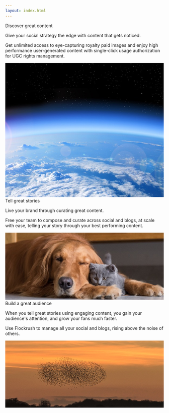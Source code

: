 ```yaml
---
layout: index.html
---
```


<!-- Discover - Tell a story - Build great Audiences -Promote Home Page -->

 <div class="ui vertical stripe segment">
  <div class="ui stackable grid smallpadding-left-right">
  <div class="eight wide left aligned column nopadding-left-right">
  <div class="ui fluid image">
  <div class="ui ribbon label transparent-ribbon">
  <div class="ui h-bold">
           Discover great content
         </div>
  <p class="p-em-166">
           Give your social strategy the edge with content that gets noticed.
         </p>
  <p>Get unlimited access to eye-capturing royalty paid images and enjoy high performance user-generated content with single-click usage authorization for UGC rights management.
         </p>
</div>
  <img src="/img/Earth-discover-great-content-flockrush.jpg" alt="Earth Flockrush Discover Great Content">
</div>
</div>
  <div class="eight wide left aligned column smallpadding-left-right">
  <div class="two column row">
  <div class="column">
  <div class="ui fluid image">
  <div class="ui transparent-ribbon ribbon label">
  <div class="ui h-bold">
               Tell great stories</div>
  <p class="p-em-166">
               Live your brand through curating great content.</p>
  <p>Free your team to compose and curate across <span class="p-notchup">social</span>  and <span class="p-notchup">blogs</span>, at scale with ease, telling your story through your best performing content.</p>
</div>
  <img src="/img/DogCat-tell-a-story-flockrush.jpg" alt="Dog Cats Flockrush Tell a Great Story">
</div>
</div>
  <div class="column">
  <div class="ui fluid image">
  <div class="ui black ribbon label" <div="">
  <div class="ui h-bold">
               Build a great audience</div>
  <p class="p-em-166">
               When you tell great stories using engaging content, you gain your audience's attention, and grow your fans much faster.
             </p>
  <p>Use Flockrush to manage all your <span class="p-notchup">social</span>  and <span class="p-notchup">blogs</span>, rising above the noise of others.</p>
</div>
  <img src="/img/Starlings-build-a-great-audience-flockrush.jpg" alt="Starling Flockrush Build a Great Audience">
</div>
</div>
</div>
</div>
</div>
</div>
